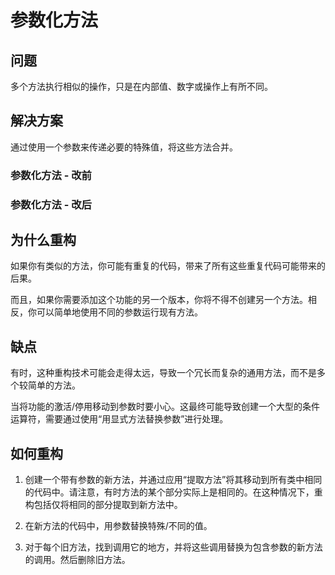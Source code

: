 # 参数化方法

## 问题

多个方法执行相似的操作，只是在内部值、数字或操作上有所不同。

## 解决方案

通过使用一个参数来传递必要的特殊值，将这些方法合并。

### 参数化方法 - 改前

### 参数化方法 - 改后

## 为什么重构

如果你有类似的方法，你可能有重复的代码，带来了所有这些重复代码可能带来的后果。

而且，如果你需要添加这个功能的另一个版本，你将不得不创建另一个方法。相反，你可以简单地使用不同的参数运行现有方法。

## 缺点

有时，这种重构技术可能会走得太远，导致一个冗长而复杂的通用方法，而不是多个较简单的方法。

当将功能的激活/停用移动到参数时要小心。这最终可能导致创建一个大型的条件运算符，需要通过使用“用显式方法替换参数”进行处理。

## 如何重构

1. 创建一个带有参数的新方法，并通过应用“提取方法”将其移动到所有类中相同的代码中。请注意，有时方法的某个部分实际上是相同的。在这种情况下，重构包括仅将相同的部分提取到新方法中。

2. 在新方法的代码中，用参数替换特殊/不同的值。

3. 对于每个旧方法，找到调用它的地方，并将这些调用替换为包含参数的新方法的调用。然后删除旧方法。